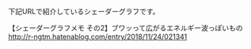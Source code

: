 下記URLで紹介しているシェーダーグラフです。<br>

【シェーダーグラフメモ その2】ブワッって広がるエネルギー波っぽいもの<br>
http://r-ngtm.hatenablog.com/entry/2018/11/24/021341